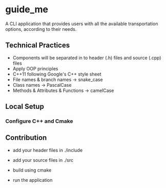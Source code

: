 # guide_me

A CLI application that provides users with all the available transportation options, according to their needs.

## Technical Practices

-   Components will be separated in to header (.h) files and source (.cpp) files
-   Apply OOP principles
-   C++11 following Google's C++ style sheet
-   File names & branch names -> snake_case
-   Class names -> PascalCase
-   Methods & Attributes & Functions -> camelCase

## Local Setup

### Configure C++ and Cmake

## Contribution

-   add your header files in ./include
-   add your source files in ./src

-   build using cmake

-   run the application
